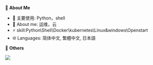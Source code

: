<!--### Hi there -->
👋 **About Me**

- 🔭 主要使用: Python，shell
- 👯 About me: 运维，云
- ⚡ skill:Python\Shell\Docker\kubernetes\Linux&windows\Openstart
- 🌐 Languages: 简体中文, 繁體中文, 日本語

🎄 **Others**

<img src="https://github-readme-stats.vercel.app/api/top-langs/?username=seki-xy&layout=compact" />
<!--
**seki-xy/seki-xy** is a ✨ _special_ ✨ repository because its `README.md` (this file) appears on your GitHub profile.

Here are some ideas to get you started:

- 🔭 I’m currently working on ...
- 🌱 I’m currently learning ...
- 👯 I’m looking to collaborate on ...
- 🤔 I’m looking for help with ...
- 💬 Ask me about ...
- 📫 How to reach me: ...
- 😄 Pronouns: ...
- ⚡ Fun fact: ...
-->
